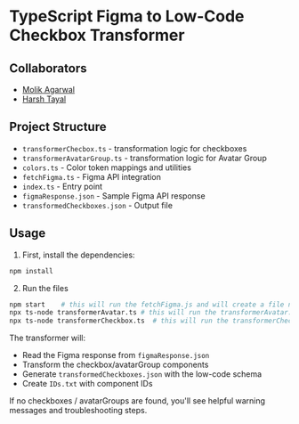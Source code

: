 # TypeScript Figma to Low-Code Checkbox Transformer

## Collaborators

- [Molik Agarwal](https://github.com/MolikAgarwal28)
- [Harsh Tayal](https://github.com/harshtayal1904)


## Project Structure

- `transformerChecbox.ts` - transformation logic for checkboxes
- `transformerAvatarGroup.ts` - transformation logic for Avatar Group
- `colors.ts` - Color token mappings and utilities
- `fetchFigma.ts` - Figma API integration
- `index.ts` - Entry point
- `figmaResponse.json` - Sample Figma API response
- `transformedCheckboxes.json` - Output file

## Usage

1. First, install the dependencies:
```bash
npm install
```

2. Run the files
```bash
npm start    # this will run the fetchFigma.js and will create a file named figmaResponse.json and a file ID.txt
npx ts-node transformerAvatar.ts # this will run the transformerAvatar.ts and will create transformedAvatarGroups.json
npx ts-node transformerCheckbox.ts  # this will run the transformerCheckbox.ts and will create transformedCheckbox.json
```

The transformer will:
- Read the Figma response from `figmaResponse.json`
- Transform the checkbox/avatarGroup components
- Generate `transformedCheckboxes.json` with the low-code schema
- Create `IDs.txt` with component IDs

If no checkboxes / avatarGroups are found, you'll see helpful warning messages and troubleshooting steps.




